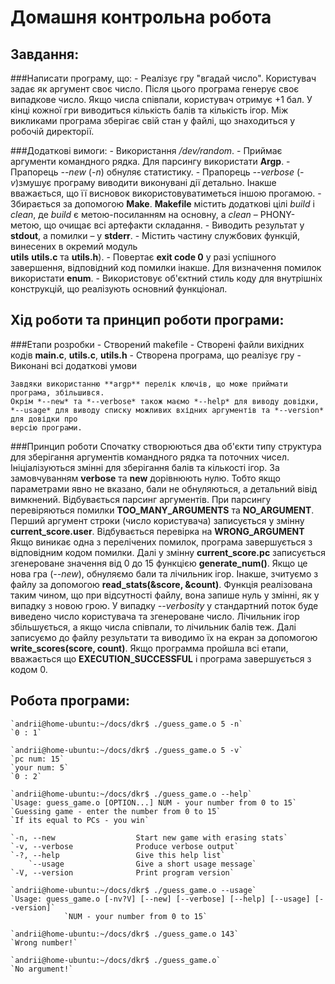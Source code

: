  Домашня контрольна робота
 ==========================
 
 Завдання:
 ---------
 
 ###Написати програму, що:
	- Реалізує гру "вгадай число". 
	  Користувач задає як аргумент своє число. Після цього
	  програма генерує своє випадкове число. Якщо числа співпали, користувач отримує +1 бал.
	  У кінці кожної гри виводиться кількість балів та кількість ігор.
	  Між викликами програма зберігає свій стан у файлі, що знаходиться у робочій директорії.
 
 ###Додаткові вимоги:
	- Використання */dev/random*.
	- Приймає аргументи командного рядка. Для парсингу використати **Argp**.
	- Прапорець *--new* (*-n*) обнуляє статистику.
	- Прапорець *--verbose* (*-v*)змушує програму виводити виконувані дії 
	  детально. Інакше вважається, що її висновок використовуватиметься 
	  іншою прогамою.
    - Збирається за допомогою **Make**. **Makefile** містить додаткові цілі
	  *build* і *clean*, де *build* є метою-посиланням на основну, 
	  а *clean* – PHONY-метою, що очищає всі артефакти складання.
    - Виводить результат у **stdout**, а помилки – у **stderr**.
    - Містить частину службових функцій, винесених в окремий модуль    
	  **utils** **utils.c** та **utils.h**).
    - Повертає **exit code 0** у разі успішного завершення, відповідний код 
	  помилки інакше. Для визначення помилок використати **enum**.
    - Використовує об'єктний стиль коду для внутрішніх конструкцій, що 
	  реалізують основний функціонал.
	
 Хід роботи та принцип роботи програми:
 --------------------------------------
	
 ###Етапи розробки
	- Створений makefile
	- Створені файли вихідних кодів **main.c**, **utils.c**, **utils.h**
	- Створена програма, що реалізує гру
	- Виконані всі додаткові умови
	
	Завдяки використанню **argp** перелік ключів, що може приймати програма, збільшився.
	Окрім *--new* та *--verbose* також маємо *--help* для виводу довідки, 
	*--usage* для виводу списку можливих вхідних аргументів та *--version* для довідки про
	версію програми.
	
 ###Принцип роботи
	Спочатку створюються два об'єкти типу структура для
	зберігання аргументів командного рядка та поточних чисел.
	Ініціалізуються змінні для зберігання балів та кількості ігор.
	За замовчуванням **verbose** та **new** дорівнюють нулю. 
	Тобто якщо параметрами явно не вказано, бали не обнуляються, а детальний вівід вимкнений.
	Відбувається парсинг аргументів. При парсингу перевіряються
	помилки **TOO_MANY_ARGUMENTS** та **NO_ARGUMENT**.
	Перший аргумент строки (число користувача) записується у змінну **current_score.user**. 
	Відбувається перевірка на **WRONG_ARGUMENT**
	Якщо виникає одна з перелічених помилок, програма завершується
	з відповідним кодом помилки.
	Далі у змінну **current_score.pc** записується згенероване
	значення від 0 до 15 функцією **generate_num()**.
	Якщо це нова гра (*--new*), обнуляємо бали та лічильник ігор.
	Інакше, зчитуємо з файлу за допомогою **read_stats(&score, &count)**.
	Функція реалізована таким чином, що при відсутності файлу,
	вона запише нуль у змінні, як у випадку з новою грою.
	У випадку *--verbosity* у стандартний поток
	буде виведено число користувача та згенероване число.
	Лічильник ігор збільшується, а якщо числа співпали, то лічильник балів теж.
	Далі записуємо до файлу результати та виводимо їх на екран
	за допомогою **write_scores(score, count)**.
	Якщо программа пройшла всі етапи, вважається що **EXECUTION_SUCCESSFUL**
	і програма завершується з кодом 0.
	
 
 Робота програми:
 ----------------
	`andrii@home-ubuntu:~/docs/dkr$ ./guess_game.o 5 -n`
	`0 : 1`

	`andrii@home-ubuntu:~/docs/dkr$ ./guess_game.o 5 -v`
	`pc num: 15`
	`your num: 5`
	`0 : 2`

	`andrii@home-ubuntu:~/docs/dkr$ ./guess_game.o --help`
	`Usage: guess_game.o [OPTION...] NUM - your number from 0 to 15`
	`Guessing game - enter the number from 0 to 15`
	`If its equal to PCs - you win`

	`-n, --new                  Start new game with erasing stats`
	`-v, --verbose              Produce verbose output`
	`-?, --help                 Give this help list`
	    `--usage                Give a short usage message`
	`-V, --version              Print program version`

	`andrii@home-ubuntu:~/docs/dkr$ ./guess_game.o --usage`
	`Usage: guess_game.o [-nv?V] [--new] [--verbose] [--help] [--usage] [--version]`
				`NUM - your number from 0 to 15`

	`andrii@home-ubuntu:~/docs/dkr$ ./guess_game.o 143`
	`Wrong number!`

	`andrii@home-ubuntu:~/docs/dkr$ ./guess_game.o`
	`No argument!`
